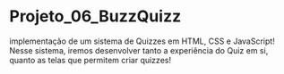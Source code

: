 # Projeto_06_BuzzQuizz
implementação de um sistema de Quizzes em HTML, CSS e JavaScript! Nesse sistema, iremos desenvolver tanto a experiência do Quiz em si, quanto as telas que permitem criar quizzes! 
